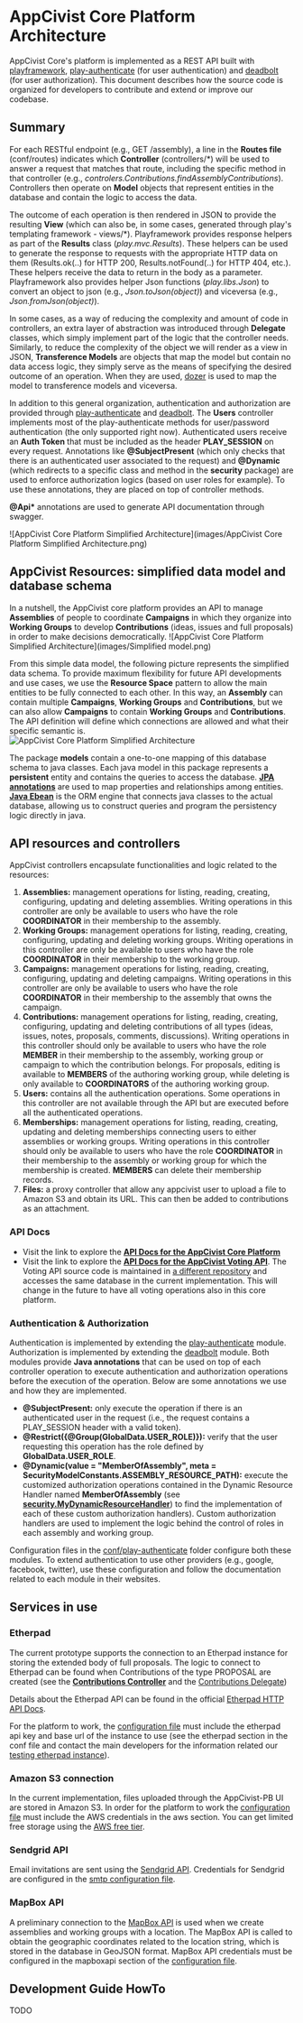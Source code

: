 # AppCivist Core Platform Architecture

AppCivist Core's platform is implemented as a REST API built with [playframework](https://www.playframework.com), [play-authenticate](https://github.com/joscha/play-authenticate) (for user authentication) and [deadbolt](http://deadbolt.ws/) (for user authorization). This document describes how the source code is organized for developers to contribute and extend or improve our codebase. 

## Summary

For each RESTful endpoint (e.g., GET /assembly), a line in the **Routes file** (conf/routes) indicates which **Controller** (controllers/\*) will be used to answer a request that matches that route, including the specific method in that controller (e.g., *controlers.Contributions.findAssemblyContributions*).  Controllers then operate on **Model** objects that represent entities in the database and contain the logic to access the data. 

The outcome of each operation is then rendered in JSON to provide the resulting **View** (which can also be, in some cases, generated through play's templating framework - views/\*). Playframework provides response helpers as part of the **Results** class (*play.mvc.Results*). These helpers can be used to generate the response to requests with the appropriate HTTP data on them (Results.ok(..) for HTTP 200, Results.notFound(..) for HTTP 404, etc.). These helpers receive the data to return in the body as a parameter. Playframework also provides helper Json functions (*play.libs.Json*) to convert an object to json (e.g., *Json.toJson(object)*) and viceversa (e.g., *Json.fromJson(object)*).  

In some cases, as a way of reducing the complexity and amount of code in controllers, an extra layer of abstraction was introduced through **Delegate** classes, which simply implement part of the logic that the controller needs. Similarly, to reduce the complexity of the object we will render as a view in JSON, **Transference Models** are objects that map the model but contain no data access logic, they simply serve as the means of specifying the desired outcome of an operation. When they are used, [dozer](dozer.sourceforge.net/documentation/gettingstarted.html) is used to map the model to transference models and viceversa. 

In addition to this general organization, authentication and authorization are provided through [play-authenticate](https://github.com/joscha/play-authenticate) and [deadbolt](http://deadbolt.ws/). The **Users** controller implements most of the play-authenticate methods for user/password authentication (the only supported right now). Authenticated users receive an **Auth Token** that must be included as the header **PLAY_SESSION** on every request. Annotations like **@SubjectPresent** (which only checks that there is an authenticated user associated to the request) and **@Dynamic** (which redirects to a specific class and method in the **security** package) are used to enforce authorization logics (based on user roles for example). To use these annotations, they are placed on top of controller methods. 

**@Api\*** annotations are used to generate API documentation through swagger. 

![AppCivist Core Platform Simplified Architecture](images/AppCivist Core Platform Simplified Architecture.png)

## AppCivist Resources: simplified data model and database schema
In a nutshell, the AppCivist core platform provides an API to manage **Assemblies** of people to coordinate **Campaigns** in which they organize into **Working Groups** to develop **Contributions** (ideas, issues and full proposals) in order to make decisions democratically. 
![AppCivist Core Platform Simplified Architecture](images/Simplified model.png)

From this simple data model, the following picture represents the simplified data schema. To provide maximum flexibility for future API developments and use cases, we use the **Resource Space** pattern to allow the main entities to be fully connected to each other. In this way, an **Assembly** can contain multiple **Campaigns**, **Working Groups** and **Contributions**, but we can also allow **Campaigns** to contain **Working Groups** and **Contributions**. The API definition will define which connections are allowed and what their specific semantic is.  
![AppCivist Core Platform Simplified Architecture](images/AppCivist-MainDBEntities.png)

The package **models** contain a one-to-one mapping of this database schema to java classes. Each java model in this package represents a **persistent** entity and contains the queries to access the database. **[JPA annotations](http://www.oracle.com/technetwork/middleware/ias/toplink-jpa-annotations-096251.html)** are used to map properties and relationships among entities. **[Java Ebean](http://ebean-orm.github.io/docs/)** is the ORM engine that connects java classes to the actual database, allowing us to construct queries and program the persistency logic directly in java.  

## API resources and controllers

AppCivist controllers encapsulate functionalities and logic related to the resources: 

1. **Assemblies:** management operations for listing, reading, creating, configuring, updating and deleting assemblies. Writing operations in this controller are only be available to users who have the role **COORDINATOR** in their membership to the assembly.  
2. **Working Groups:** management operations for listing, reading, creating, configuring, updating and deleting working groups. Writing operations in this controller are only be available to users who have the role **COORDINATOR** in their membership to the working group.  
3. **Campaigns:** management operations for listing, reading, creating, configuring, updating and deleting campaigns. Writing operations in this controller are only be available to users who have the role **COORDINATOR** in their membership to the assembly that owns the campaign.  
4. **Contributions:** management operations for listing, reading, creating, configuring, updating and deleting contributions of all types (ideas, issues, notes, proposals, comments, discussions). Writing operations in this controller should only be available to users who have the role **MEMBER** in their membership to the assembly, working group or campaign to which the contribution belongs. For proposals, editing is available to **MEMBERS** of the authoring working group, while deleting is only available to **COORDINATORS** of the authoring working group. 
5. **Users:** contains all the authentication operations. Some operations in this controller are not available through the API but are executed before all the authenticated operations. 
6. **Memberships:** management operations for listing, reading, creating, updating and deleting memberships connecting users to either assemblies or working groups. Writing operations in this controller should only be available to users who have the role **COORDINATOR** in their membership to the assembly or working group for which the membership is created. **MEMBERS** can delete their membership records.  
7. **Files:** a proxy controller that allow any appcivist user to upload a file to Amazon S3 and obtain its URL. This can then be added to contributions as an attachment.  

### API Docs
* Visit the link to explore the **[API Docs for the AppCivist Core Platform](http://appcivist.littlemacondo.com/api/doc)**
* Visit the link to explore the **[API Docs for the AppCivist Voting API](http://appcivist.littlemacondo.com/voting/docs/api/v0.html)**. The Voting API source code is maintained in [a different repository](https://github.com/socialappslab/appcivist-voting-api) and accesses the same database in the current implementation. This will change in the future to have all voting operations also in this core platform. 

### Authentication &  Authorization
Authentication is implemented by extending the [play-authenticate](http://joscha.github.io/play-authenticate/#showcase) module. Authorization is implemented by extending the [deadbolt](http://deadbolt.ws/) module. Both modules provide **Java annotations** that can be used on top of each controller operation to execute authentication and authorization operations before the execution of the operation. Below are some annotations we use and how they are implemented. 

* **@SubjectPresent:** only execute the operation if there is an authenticated user in the request (i.e., the request contains a PLAY_SESSION header with a valid token).
* **@Restrict({@Group(GlobalData.USER\_ROLE)}):** verify that the user requesting this operation has the role defined by **GlobalData.USER\_ROLE**. 
* **@Dynamic(value = "MemberOfAssembly", meta = SecurityModelConstants.ASSEMBLY\_RESOURCE_PATH):** execute the customized authorization operations contained in the Dynamic Resource Handler named **MemberOfAssembly** (see **[security.MyDynamicResourceHandler](../app/security/MyDynamicResourceHandler.java)**) to find the implementation of each of these custom authorization handlers). Custom authorization handlers are used to implement the logic behind the control of roles in each assembly and working group. 

Configuration files in the [conf/play-authenticate](../conf/play-authenticate) folder configure both these modules. To extend authentication to use other providers (e.g., google, facebook, twitter), use these configuration and follow the documentation related to each module in their websites.  

## Services in use

### Etherpad
The current prototype supports the connection to an Etherpad instance for storing the extended body of full proposals. The logic to connect to Etherpad can be found when Contributions of the type PROPOSAL are created (see the **[Contributions Controller](../app/controllers/Contributions.java)** and the [Contributions Delegate](../app/delegates/ContributionsDelegate.java))

Details about the Etherpad API can be found in the official [Etherpad HTTP API Docs](https://github.com/ether/etherpad-lite/wiki/HTTP-API). 

For the platform to work, the [configuration file](../conf/local.sample.conf) must include the etherpad api key and base url of the instance to use (see the etherpad section in the conf file and contact the main developers for the information related our [testing etherpad instance](http://etherpad.littlemacondo.com/)).

### Amazon S3 connection
In the current implementation, files uploaded through the AppCivist-PB UI are stored in Amazon S3. In order for the platform to work the [configuration file](../conf/local.sample.conf) must include the AWS credentials in the aws section. You can get limited free storage using the [AWS free tier](https://aws.amazon.com/free/?sc_channel=PS&sc_campaign=acquisition_US&sc_publisher=google&sc_medium=cloud_computing_b&sc_content=aws_free_e_control_q32016&sc_detail=aws%20free%20tier&sc_category=cloud_computing&sc_segment=102882724602&sc_matchtype=e&sc_country=US&s_kwcid=AL!4422!3!102882724602!e!!g!!aws%20free%20tier&ef_id=V7etgQAAAGl5exIA:20160823183935:s).

### Sendgrid API
Email invitations are sent using the [Sendgrid API](https://sendgrid.com/docs/API_Reference/index.html). Credentials for Sendgrid are configured in the [smtp configuration file](../conf/play-authenticate/smtp.conf.sample).  

### MapBox API
A preliminary connection to the [MapBox API](https://www.mapbox.com/api-documentation/) is used when we create assemblies and working groups with a location. The MapBox API is called to obtain the geographic coordinates related to the location string, which is stored in the database in GeoJSON format. MapBox API credentials must be configured in the mapboxapi section of the [configuration file](../conf/local.sample.conf).

## Development Guide HowTo
TODO


